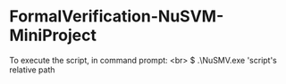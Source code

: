 # FormalVerification-NuSVM-MiniProject
To execute the script, in command prompt: <br\>
$ .\NuSMV.exe 'script's relative path
